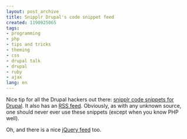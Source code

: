 ```yaml
---
layout: post_archive
title: Snipplr Drupal's code snippet feed
created: 1190925065
tags:
- programming
- php
- tips and tricks
- theming
- css
- drupal talk
- drupal
- ruby
- ajax
lang: en
---
```

Nice tip for all the Drupal hackers out there: [snipplr code snippets for Drupal](http://snipplr.com/all/tags/drupal/). It also has an [RSS feed](http://snipplr.com/rss/tags/drupal). Obviously, as with any unknown source, one should never ever use these snippets (except when you know PHP well).

Oh, and there is a nice [jQuery feed](http://snipplr.com/all/tags/jquery/) too. 
